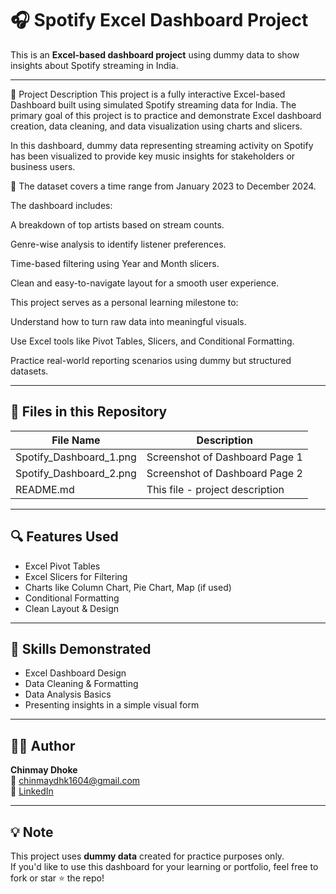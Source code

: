 # 🎧 Spotify Excel Dashboard Project

This is an **Excel-based dashboard project** using dummy data to show insights about Spotify streaming in India.

---

📌 Project Description
This project is a fully interactive Excel-based Dashboard built using simulated Spotify streaming data for India. The primary goal of this project is to practice and demonstrate Excel dashboard creation, data cleaning, and data visualization using charts and slicers.

In this dashboard, dummy data representing streaming activity on Spotify has been visualized to provide key music insights for stakeholders or business users.

📅 The dataset covers a time range from January 2023 to December 2024.

The dashboard includes:

A breakdown of top artists based on stream counts.

Genre-wise analysis to identify listener preferences.

Time-based filtering using Year and Month slicers.

Clean and easy-to-navigate layout for a smooth user experience.

This project serves as a personal learning milestone to:

Understand how to turn raw data into meaningful visuals.

Use Excel tools like Pivot Tables, Slicers, and Conditional Formatting.

Practice real-world reporting scenarios using dummy but structured datasets.

---

## 📁 Files in this Repository

| File Name                | Description                                  |
|--------------------------|----------------------------------------------|
| Spotify_Dashboard_1.png | Screenshot of Dashboard Page 1               |
| Spotify_Dashboard_2.png | Screenshot of Dashboard Page 2               |
| README.md               | This file - project description              |

---

## 🔍 Features Used

- Excel Pivot Tables
- Excel Slicers for Filtering
- Charts like Column Chart, Pie Chart, Map (if used)
- Conditional Formatting
- Clean Layout & Design

---

## 🎯 Skills Demonstrated

- Excel Dashboard Design  
- Data Cleaning & Formatting  
- Data Analysis Basics  
- Presenting insights in a simple visual form

---

## 🧑‍💻 Author

**Chinmay Dhoke**  
📧 chinmaydhk1604@gmail.com  
🔗 [LinkedIn](https://www.linkedin.com/in/chinmay-dhoke-548388239/)

---

## 💡 Note

This project uses **dummy data** created for practice purposes only.  
If you'd like to use this dashboard for your learning or portfolio, feel free to fork or star ⭐ the repo!
